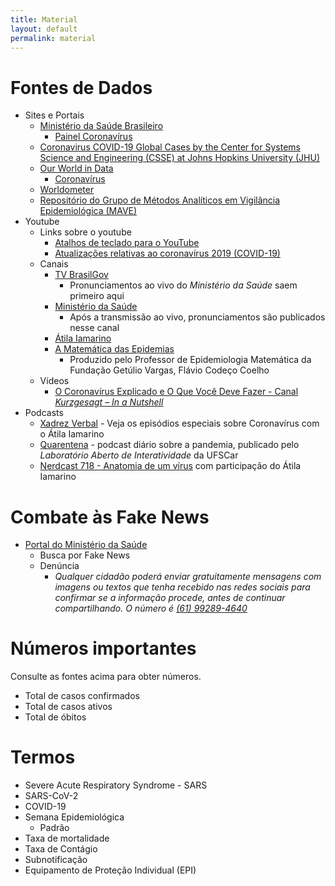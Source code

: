 ```yaml
---
title: Material
layout: default
permalink: material
---
```


# Fontes de Dados

- Sites e Portais
  - [Ministério da Saúde Brasileiro](https://saude.gov.br/)
    - [Painel Coronavírus](https://covid.saude.gov.br/)
  - [Coronavirus COVID-19 Global Cases by the Center for Systems Science and Engineering (CSSE) at Johns Hopkins University (JHU)](https://gisanddata.maps.arcgis.com/apps/opsdashboard/index.html#/bda7594740fd40299423467b48e9ecf6)
  - [Our World in Data](https://ourworldindata.org/)
    - [Coronavírus](https://ourworldindata.org/coronavirus)
  - [Worldometer](https://www.worldometers.info/coronavirus/)
  - [Repositório do Grupo de Métodos Analíticos em Vigilância Epidemiológica (MAVE)](https://gitlab.procc.fiocruz.br/mave/repo)
- Youtube
  - Links sobre o youtube
    - [Atalhos de teclado para o YouTube](https://support.google.com/youtube/answer/7631406?hl=pt-br)
    - [Atualizações relativas ao coronavírus 2019 (COVID-19)](https://support.google.com/youtube/answer/9777243?p=covid19_updates&visit_id=637210774039307527-2106533733&rd=1)
  - Canais
    - [TV BrasilGov](https://www.youtube.com/channel/UCjaWLFTNqLkq3ZY2BJ4NYRg)
      - Pronunciamentos ao vivo do _Ministério da Saúde_ saem primeiro aqui
    - [Ministério da Saúde](https://www.youtube.com/channel/UC12zKGLhMhDeDidoctM6BrA)
      - Após a transmissão ao vivo, pronunciamentos são publicados nesse canal 
    - [Átila Iamarino](https://www.youtube.com/channel/UCSTlOTcyUmzvhQi6F8lFi5w)
    - [A Matemática das Epidemias](https://www.youtube.com/channel/UCZFllLoI5kB4o_6w59YVzAA)
      - Produzido pelo Professor de Epidemiologia Matemática da Fundação Getúlio Vargas, Flávio Codeço Coelho
  - Vídeos
    - [O Coronavírus Explicado e O Que Você Deve Fazer - Canal _Kurzgesagt – In a Nutshell_](https://youtu.be/BtN-goy9VOY)
- Podcasts
  - [Xadrez Verbal](https://xadrezverbal.com/category/audio/podcast-do-xadrez-verbal/) - Veja os episódios especiais sobre Coronavírus com o Átila Iamarino
  - [Quarentena](http://www.labi.ufscar.br/category/quarentena/) - podcast diário sobre a pandemia, publicado pelo _Laboratório Aberto de Interatividade_ da UFSCar
  - [Nerdcast 718 - Anatomia de um vírus](https://jovemnerd.com.br/nerdcast/anatomia-de-um-virus) com participação do Átila Iamarino

# Combate às Fake News

- [Portal do Ministério da Saúde](https://www.saude.gov.br/fakenews)
  - Busca por Fake News
  - Denúncia
    - _Qualquer cidadão poderá enviar gratuitamente mensagens com imagens ou textos que tenha recebido nas redes sociais para confirmar se a informação procede, antes de continuar compartilhando. O número é [<i class="fab fa-whatsapp"></i> (61) 99289-4640](https://api.whatsapp.com/send?phone=5561992894640)_

# Números importantes

Consulte as fontes acima para obter números.

- Total de casos confirmados
- Total de casos ativos
- Total de óbitos

# Termos

- Severe Acute Respiratory Syndrome - SARS
- SARS-CoV-2
- COVID-19
- Semana Epidemiológica
  - Padrão 
- Taxa de mortalidade
- Taxa de Contágio
- Subnotificação
- Equipamento de Proteção Individual (EPI)